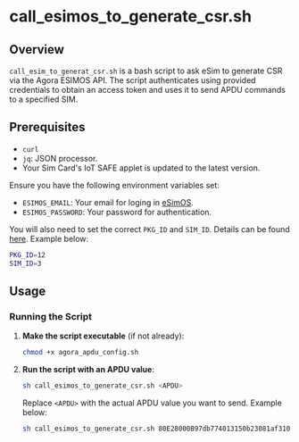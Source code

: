 # call_esimos_to_generate_csr.sh

## Overview

`call_esim_to_generat_csr.sh` is a bash script to ask eSim to generate CSR via the Agora ESIMOS API. The script authenticates using provided credentials to obtain an access token and uses it to send APDU commands to a specified SIM.

## Prerequisites

- `curl`
- `jq`: JSON processor.
-  Your Sim Card's IoT SAFE applet is updated to the latest version.

Ensure you have the following environment variables set:
- `ESIMOS_EMAIL`: Your email for loging in [eSimOS](https://agora.sim-applet.com/).
- `ESIMOS_PASSWORD`: Your password for authentication.

You will also need to set the correct `PKG_ID` and `SIM_ID`. Details can be found [here](https://wovencity.monday.com/docs/6521230505?blockId=55d80e99-50b5-4b72-9d74-fd8dc6375511).
Example below:
```bash
PKG_ID=12
SIM_ID=3
```

## Usage

### Running the Script

1. **Make the script executable** (if not already):
    ```bash
    chmod +x agora_apdu_config.sh
    ```

2. **Run the script with an APDU value**:
    ```bash
    sh call_esimos_to_generate_csr.sh <APDU>
    ```
    Replace `<APDU>` with the actual APDU value you want to send. Example below:
    ```bash
    sh call_esimos_to_generate_csr.sh 80E28000B97db774013150b23081af310b3009060355040613024a50310e300c06035504081305546f6b796f31133011060355040a130a576f76656e2043697479310f300d060355040b1306436974794f533141303f06035504031338746573742d6465766963652d32343037303130322e717a2d746573742d312e746573742e696f742e61676f72612d6c61622e77336e2e696f3127302506092a864886f70d01090116187573657240776f76656e2d706c616e65742e676c6f62616c00
    ```
